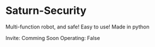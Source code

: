 # Saturn-Security
Multi-function robot, and safe!
Easy to use!
Made in python

Invite: Comming Soon
Operating: False
